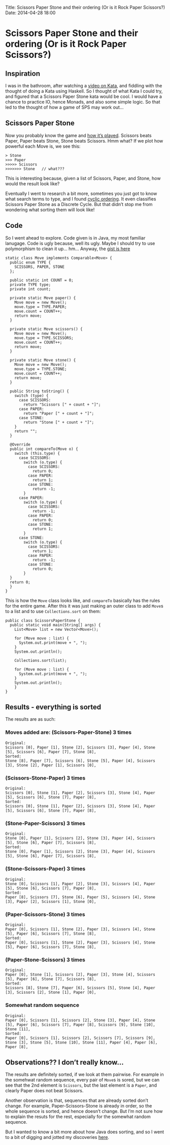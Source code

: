 Title: Scissors Paper Stone and their ordering (Or is it Rock Paper Scissors?)
Date: 2014-04-28 18:00

Scissors Paper Stone and their ordering (Or is it Rock Paper Scissors?)
=======================================================================

Inspiration
-----------

I was in the bathroom, after watching a [video on
Kata](https://www.youtube.com/watch?v=WBJ3hdcM7G8), and fiddling with
the thought of doing a Kata using Haskell. So I thought of what Kata I
could try, and figured that a Scissors Paper Stone kata would be cool. I
would have a chance to practice IO, hence Monads, and also some simple
logic. So that led to the thought of how a game of SPS may work out…

Scissors Paper Stone
--------------------

Now you probably know the game and [how it’s
played](http://worldrps.com/game-basics). Scissors beats Paper, Paper
beats Stone, Stone beats Scissors. Hmm what? If we plot how powerful
each Move is, we see this:

    > Stone
    >>> Paper
    >>>>> Scissors
    >>>>>>> Stone   // what???

This is interesting because, given a list of Scissors, Paper, and Stone,
how would the result look like?

Eventually I went to research a bit more, sometimes you just got to know
what search terms to type, and I found [cyclic
ordering](https://en.wikipedia.org/wiki/Cyclic_order). It even
classifies Scissors Paper Stone as a Discrete Cycle. But that didn’t
stop me from wondering what sorting them will look like!

Code
----

So I went ahead to explore. Code given is in Java, my most familiar
lanugage. Code is ugly because, well its ugly. Maybe I should try to use
polymorphism to clean it up… hm… Anyway, the [gist is
here](https://gist.github.com/ngzhian/11373536 "GitHub Gist for this experiment")

``` {.sourceCode .java}
static class Move implements Comparable<Move> {
  public enum TYPE {
    SCISSORS, PAPER, STONE
  };

  public static int COUNT = 0;
  private TYPE type;
  private int count;

  private static Move paper() {
    Move move = new Move();
    move.type = TYPE.PAPER;
    move.count = COUNT++;
    return move;
  }

  private static Move scissors() {
    Move move = new Move();
    move.type = TYPE.SCISSORS;
    move.count = COUNT++;
    return move;
  }

  private static Move stone() {
    Move move = new Move();
    move.type = TYPE.STONE;
    move.count = COUNT++;
    return move;
  }

  public String toString() {
    switch (type) {
      case SCISSORS:
        return "Scissors [" + count + "]";
      case PAPER:
        return "Paper [" + count + "]";
      case STONE:
        return "Stone [" + count + "]";
    }
    return "";
  }

  @Override
  public int compareTo(Move o) {
    switch (this.type) {
      case SCISSORS:
        switch (o.type) {
          case SCISSORS:
            return 0;
          case PAPER:
            return 1;
          case STONE:
            return -1;
        }
      case PAPER:
        switch (o.type) {
          case SCISSORS:
            return -1;
          case PAPER:
            return 0;
          case STONE:
            return 1;
        }
      case STONE:
        switch (o.type) {
          case SCISSORS:
            return 1;
          case PAPER:
            return -1;
          case STONE:
            return 0;
        }
  }
  return 0;
  }
}
```

This is how the `Move` class looks like, and `compareTo` basically has
the rules for the entire game. After this it was just making an outer
class to add `Move`s to a list and to use `Collections.sort` on them:

``` {.sourceCode .java}
public class ScissorsPaperStone {
  public static void main(String[] args) {
    List<Move> list = new Vector<Move>();

    for (Move move : list) {
      System.out.print(move + ", ");
    }
    System.out.println();

    Collections.sort(list);

    for (Move move : list) {
      System.out.print(move + ", ");
    }
    System.out.println();
    }
}
```

Results - everything is sorted
------------------------------

The results are as such:

### Moves added are: (Scissors-Paper-Stone) 3 times

    Original:
    Scissors [0], Paper [1], Stone [2], Scissors [3], Paper [4], Stone [5], Scissors [6], Paper [7], Stone [8], 
    Sorted:
    Stone [8], Paper [7], Scissors [6], Stone [5], Paper [4], Scissors [3], Stone [2], Paper [1], Scissors [0], 

### (Scissors-Stone-Paper) 3 times

    Original:
    Scissors [0], Stone [1], Paper [2], Scissors [3], Stone [4], Paper [5], Scissors [6], Stone [7], Paper [8], 
    Sorted:
    Scissors [0], Stone [1], Paper [2], Scissors [3], Stone [4], Paper [5], Scissors [6], Stone [7], Paper [8], 

### (Stone-Paper-Scissors) 3 times

    Original:
    Stone [0], Paper [1], Scissors [2], Stone [3], Paper [4], Scissors [5], Stone [6], Paper [7], Scissors [8], 
    Sorted:
    Stone [0], Paper [1], Scissors [2], Stone [3], Paper [4], Scissors [5], Stone [6], Paper [7], Scissors [8], 

### (Stone-Scissors-Paper) 3 times

    Original:
    Stone [0], Scissors [1], Paper [2], Stone [3], Scissors [4], Paper [5], Stone [6], Scissors [7], Paper [8], 
    Sorted:
    Paper [8], Scissors [7], Stone [6], Paper [5], Scissors [4], Stone [3], Paper [2], Scissors [1], Stone [0], 

### (Paper-Scissors-Stone) 3 times

    Original:
    Paper [0], Scissors [1], Stone [2], Paper [3], Scissors [4], Stone [5], Paper [6], Scissors [7], Stone [8], 
    Sorted:
    Paper [0], Scissors [1], Stone [2], Paper [3], Scissors [4], Stone [5], Paper [6], Scissors [7], Stone [8], 

### (Paper-Stone-Scissors) 3 times

    Original:
    Paper [0], Stone [1], Scissors [2], Paper [3], Stone [4], Scissors [5], Paper [6], Stone [7], Scissors [8], 
    Sorted:
    Scissors [8], Stone [7], Paper [6], Scissors [5], Stone [4], Paper [3], Scissors [2], Stone [1], Paper [0], 

### Somewhat random sequence

    Original:
    Paper [0], Scissors [1], Scissors [2], Stone [3], Paper [4], Stone [5], Paper [6], Scissors [7], Paper [8], Scissors [9], Stone [10], Stone [11], 
    Sorted:
    Paper [0], Scissors [1], Scissors [2], Scissors [7], Scissors [9], Stone [3], Stone [5], Stone [10], Stone [11], Paper [4], Paper [6], Paper [8], 

Observations?? I don’t really know…
-----------------------------------

The results are definitely sorted, if we look at them pairwise. For
example in the somehwat random sequence, every pair of `Move`s is sored,
but we can see that the 2nd element is `Scissors`, but the last element
is a `Paper`, and clearly Paper does not beat Scissors.

Another observation is that, sequences that are already sorted don’t
change. For example, Paper-Scissors-Stone is already in order, so the
whole sequence is sorted, and hence doesn’t change. But I’m not sure how
to explain the resuts for the rest, especially for the somewhat random
sequence.

But I wanted to know a bit more about how Java does sorting, and so I
went to a bit of digging and jotted my discoveries
[here](../posts/2014-04-28-how-java-sorts-objects.html "A journey to discover how Java sorts objects").
